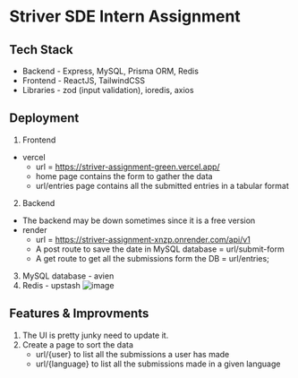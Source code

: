 # Striver SDE Intern Assignment

## Tech Stack

- Backend - Express, MySQL, Prisma ORM, Redis
- Frontend - ReactJS, TailwindCSS
- Libraries - zod (input validation), ioredis, axios

## Deployment

1. Frontend

- vercel
  - url = https://striver-assignment-green.vercel.app/
  - home page contains the form to gather the data
  - url/entries page contains all the submitted entries in a tabular format

2. Backend

- The backend may be down sometimes since it is a free version
- render
  - url = https://striver-assignment-xnzp.onrender.com/api/v1
  - A post route to save the date in MySQL database = url/submit-form
  - A get route to get all the submissions form the DB = url/entries;

3. MySQL database - avien
4. Redis - upstash
![image](https://github.com/thrishank/striver_assignment/assets/86158204/65df74f4-cd00-439d-8793-55cd9addf9d1)

## Features & Improvments

1. The UI is pretty junky need to update it.
2. Create a page to sort the data
   - url/{user} to list all the submissions a user has made
   - url/{language} to list all the submissions made in a given language
